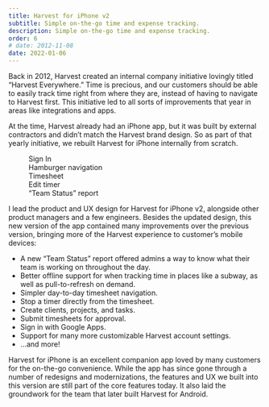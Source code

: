 ```yaml
---
title: Harvest for iPhone v2
subtitle: Simple on-the-go time and expense tracking.
description: Simple on-the-go time and expense tracking.
order: 6
# date: 2012-11-08
date: 2022-01-06
---
```


<div class="inner">

Back in 2012, Harvest created an internal company initiative lovingly titled “Harvest Everywhere.” Time is precious, and our customers should be able to easily track time right from where they are, instead of having to navigate to Harvest first. This initiative led to all sorts of improvements that year in areas like integrations and apps.

At the time, Harvest already had an iPhone app, but it was built by external contractors and didn’t match the Harvest brand design. So as part of that yearly initiative, we rebuilt Harvest for iPhone internally from scratch.

</div>

<figure class="side-by-side">
  <div>
    <img src="/images/work/iphone-sign-in.png" alt="" data-zoomable>
    <figcaption>Sign In</figcaption>
  </div>
  <div>
    <img src="/images/work/iphone-navigation.png" alt="" data-zoomable>
    <figcaption>Hamburger navigation</figcaption>
  </div>
  <div>
    <img src="/images/work/iphone-timesheet.png" alt="" data-zoomable>
    <figcaption>Timesheet</figcaption>
  </div>
  <div>
    <img src="/images/work/iphone-edit.png" alt="" data-zoomable>
    <figcaption>Edit timer</figcaption>
  </div>
  <div>
    <img src="/images/work/iphone-team-status.png" alt="" data-zoomable>
    <figcaption>“Team Status” report</figcaption>
  </div>
</figure>

<div class="inner">

I lead the product and UX design for Harvest for iPhone v2, alongside other product managers and a few engineers. Besides the updated design, this new version of the app contained many improvements over the previous version, bringing more of the Harvest experience to customer’s mobile devices:

* A new “Team Status” report offered admins a way to know what their team is working on throughout the day.
* Better offline support for when tracking time in places like a subway, as well as pull-to-refresh on demand.
* Simpler day-to-day timesheet navigation.
* Stop a timer directly from the timesheet.
* Create clients, projects, and tasks.
* Submit timesheets for approval.
* Sign in with Google Apps.
* Support for many more customizable Harvest account settings.
* ...and more!

Harvest for iPhone is an excellent companion app loved by many customers for the on-the-go convenience. While the app has since gone through a number of redesigns and modernizations, the features and UX we built into this version are still part of the core features today. It also laid the groundwork for the team that later built Harvest for Android.

</div>
